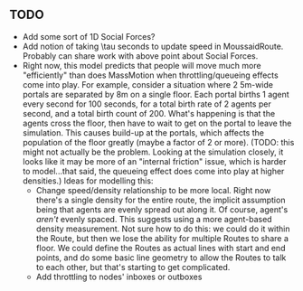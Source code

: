 ## TODO

* Add some sort of 1D Social Forces?
* Add notion of taking \tau seconds to update speed in MoussaidRoute. Probably can share work with above point about Social Forces.
* Right now, this model predicts that people will move much more "efficiently" than does MassMotion when throttling/queueing effects come into play. For example, consider a situation where 2 5m-wide portals are separated by 8m on a single floor. Each portal births 1 agent every second for 100 seconds, for a total birth rate of 2 agents per second, and a total birth count of 200. What's happening is that the agents cross the floor, then have to wait to get on the portal to leave the simulation. This causes build-up at the portals, which affects the population of the floor greatly (maybe a factor of 2 or more). (TODO: this might not actually be the problem. Looking at the simulation closely, it looks like it may be more of an "internal friction" issue, which is harder to model...that said, the queueing effect does come into play at higher densities.) Ideas for modelling this:
    - Change speed/density relationship to be more local. Right now there's a single density for the entire route, the implicit assumption being that agents are evenly spread out along it. Of course, agent's *aren't* evenly spaced. This suggests using a more agent-based density measurement. Not sure how to do this: we could do it within the Route, but then we lose the ability for multiple Routes to share a floor. We could define the Routes as actual lines with start and end points, and do some basic line geometry to allow the Routes to talk to each other, but that's starting to get complicated.
    - Add throttling to nodes' inboxes or outboxes
